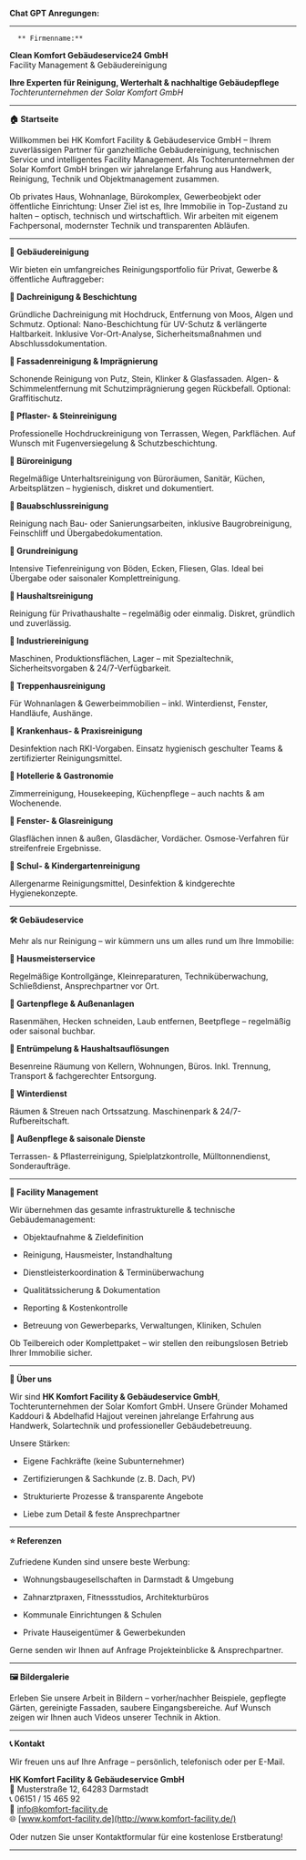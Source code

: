 **Chat GPT Anregungen:**

---

      ** Firmenname:**

**Clean Komfort Gebäudeservice24 GmbH**  
       Facility Management & Gebäudereinigung

**Ihre Experten für Reinigung, Werterhalt & nachhaltige Gebäudepflege**  
*Tochterunternehmen der Solar Komfort GmbH*

---

**🏠 Startseite**

Willkommen bei HK Komfort Facility & Gebäudeservice GmbH – Ihrem zuverlässigen Partner für ganzheitliche Gebäudereinigung, technischen Service und intelligentes Facility Management. Als Tochterunternehmen der Solar Komfort GmbH bringen wir jahrelange Erfahrung aus Handwerk, Reinigung, Technik und Objektmanagement zusammen.

Ob privates Haus, Wohnanlage, Bürokomplex, Gewerbeobjekt oder öffentliche Einrichtung: Unser Ziel ist es, Ihre Immobilie in Top-Zustand zu halten – optisch, technisch und wirtschaftlich. Wir arbeiten mit eigenem Fachpersonal, modernster Technik und transparenten Abläufen.

---

**🧽 Gebäudereinigung**

Wir bieten ein umfangreiches Reinigungsportfolio für Privat, Gewerbe & öffentliche Auftraggeber:

**🔹 Dachreinigung & Beschichtung**

Gründliche Dachreinigung mit Hochdruck, Entfernung von Moos, Algen und Schmutz. Optional: Nano-Beschichtung für UV-Schutz & verlängerte Haltbarkeit. Inklusive Vor-Ort-Analyse, Sicherheitsmaßnahmen und Abschlussdokumentation.

**🔹 Fassadenreinigung & Imprägnierung**

Schonende Reinigung von Putz, Stein, Klinker & Glasfassaden. Algen- & Schimmelentfernung mit Schutzimprägnierung gegen Rückbefall. Optional: Graffitischutz.

**🔹 Pflaster- & Steinreinigung**

Professionelle Hochdruckreinigung von Terrassen, Wegen, Parkflächen. Auf Wunsch mit Fugenversiegelung & Schutzbeschichtung.

**🔹 Büroreinigung**

Regelmäßige Unterhaltsreinigung von Büroräumen, Sanitär, Küchen, Arbeitsplätzen – hygienisch, diskret und dokumentiert.

**🔹 Bauabschlussreinigung**

Reinigung nach Bau- oder Sanierungsarbeiten, inklusive Baugrobreinigung, Feinschliff und Übergabedokumentation.

**🔹 Grundreinigung**

Intensive Tiefenreinigung von Böden, Ecken, Fliesen, Glas. Ideal bei Übergabe oder saisonaler Komplettreinigung.

**🔹 Haushaltsreinigung**

Reinigung für Privathaushalte – regelmäßig oder einmalig. Diskret, gründlich und zuverlässig.

**🔹 Industriereinigung**

Maschinen, Produktionsflächen, Lager – mit Spezialtechnik, Sicherheitsvorgaben & 24/7-Verfügbarkeit.

**🔹 Treppenhausreinigung**

Für Wohnanlagen & Gewerbeimmobilien – inkl. Winterdienst, Fenster, Handläufe, Aushänge.

**🔹 Krankenhaus- & Praxisreinigung**

Desinfektion nach RKI-Vorgaben. Einsatz hygienisch geschulter Teams & zertifizierter Reinigungsmittel.

**🔹 Hotellerie & Gastronomie**

Zimmerreinigung, Housekeeping, Küchenpflege – auch nachts & am Wochenende.

**🔹 Fenster- & Glasreinigung**

Glasflächen innen & außen, Glasdächer, Vordächer. Osmose-Verfahren für streifenfreie Ergebnisse.

**🔹 Schul- & Kindergartenreinigung**

Allergenarme Reinigungsmittel, Desinfektion & kindgerechte Hygienekonzepte.

---

**🛠 Gebäudeservice**

Mehr als nur Reinigung – wir kümmern uns um alles rund um Ihre Immobilie:

**🔹 Hausmeisterservice**

Regelmäßige Kontrollgänge, Kleinreparaturen, Techniküberwachung, Schließdienst, Ansprechpartner vor Ort.

**🔹 Gartenpflege & Außenanlagen**

Rasenmähen, Hecken schneiden, Laub entfernen, Beetpflege – regelmäßig oder saisonal buchbar.

**🔹 Entrümpelung & Haushaltsauflösungen**

Besenreine Räumung von Kellern, Wohnungen, Büros. Inkl. Trennung, Transport & fachgerechter Entsorgung.

**🔹 Winterdienst**

Räumen & Streuen nach Ortssatzung. Maschinenpark & 24/7-Rufbereitschaft.

**🔹 Außenpflege & saisonale Dienste**

Terrassen- & Pflasterreinigung, Spielplatzkontrolle, Mülltonnendienst, Sonderaufträge.

---

**🏢 Facility Management**

Wir übernehmen das gesamte infrastrukturelle & technische Gebäudemanagement:

* Objektaufnahme & Zieldefinition

* Reinigung, Hausmeister, Instandhaltung

* Dienstleisterkoordination & Terminüberwachung

* Qualitätssicherung & Dokumentation

* Reporting & Kostenkontrolle

* Betreuung von Gewerbeparks, Verwaltungen, Kliniken, Schulen

Ob Teilbereich oder Komplettpaket – wir stellen den reibungslosen Betrieb Ihrer Immobilie sicher.

---

**👥 Über uns**

Wir sind **HK Komfort Facility & Gebäudeservice GmbH**, Tochterunternehmen der Solar Komfort GmbH. Unsere Gründer Mohamed Kaddouri & Abdelhafid Hajjout vereinen jahrelange Erfahrung aus Handwerk, Solartechnik und professioneller Gebäudebetreuung.

Unsere Stärken:

* Eigene Fachkräfte (keine Subunternehmer)

* Zertifizierungen & Sachkunde (z. B. Dach, PV)

* Strukturierte Prozesse & transparente Angebote

* Liebe zum Detail & feste Ansprechpartner

---

**⭐ Referenzen**

Zufriedene Kunden sind unsere beste Werbung:

* Wohnungsbaugesellschaften in Darmstadt & Umgebung

* Zahnarztpraxen, Fitnessstudios, Architekturbüros

* Kommunale Einrichtungen & Schulen

* Private Hauseigentümer & Gewerbekunden

Gerne senden wir Ihnen auf Anfrage Projekteinblicke & Ansprechpartner.

---

**🖼 Bildergalerie**

Erleben Sie unsere Arbeit in Bildern – vorher/nachher Beispiele, gepflegte Gärten, gereinigte Fassaden, saubere Eingangsbereiche. Auf Wunsch zeigen wir Ihnen auch Videos unserer Technik in Aktion.

---

**📞 Kontakt**

Wir freuen uns auf Ihre Anfrage – persönlich, telefonisch oder per E-Mail.

**HK Komfort Facility & Gebäudeservice GmbH**  
📍 Musterstraße 12, 64283 Darmstadt  
📞 06151 / 15 465 92  
📧 [info@komfort-facility.de](mailto:info@komfort-facility.de)  
🌐 [www.komfort-facility.de](http://www.komfort-facility.de/)

Oder nutzen Sie unser Kontaktformular für eine kostenlose Erstberatung\!

---

